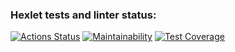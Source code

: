 ### Hexlet tests and linter status:
[![Actions Status](https://github.com/ungrome/java-project-72/actions/workflows/hexlet-check.yml/badge.svg)](https://github.com/ungrome/java-project-72/actions) 
[![Maintainability](https://api.codeclimate.com/v1/badges/b9ff6a41f2400e9d53c4/maintainability)](https://codeclimate.com/github/ungrome/java-project-72/maintainability) [![Test Coverage](https://api.codeclimate.com/v1/badges/b9ff6a41f2400e9d53c4/test_coverage)](https://codeclimate.com/github/ungrome/java-project-72/test_coverage)
